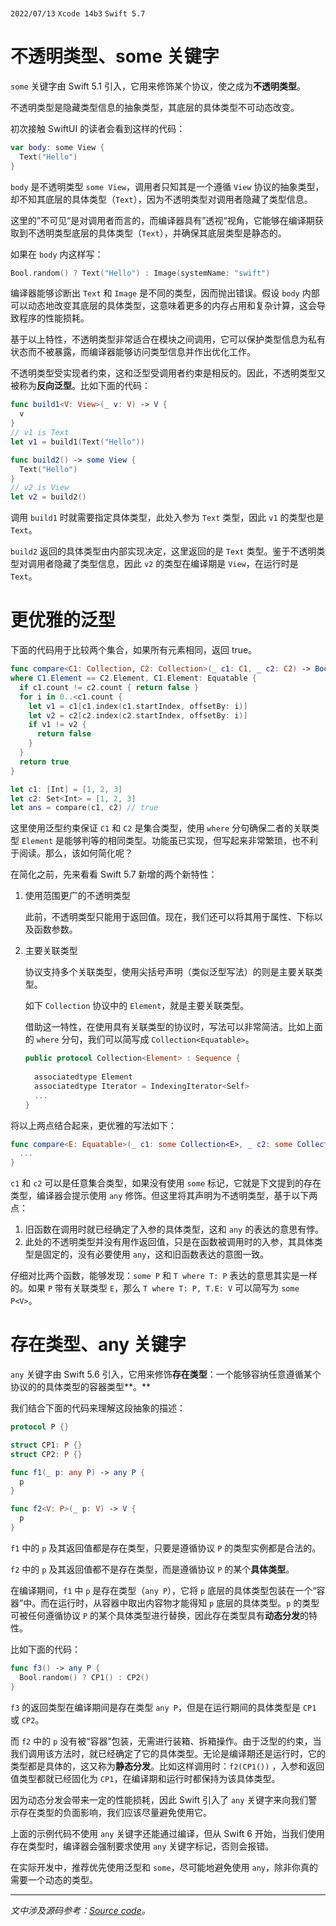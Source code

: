 <br>

`2022/07/13`  `Xcode 14b3`  `Swift 5.7`

# 不透明类型、some 关键字

`some` 关键字由 Swift 5.1 引入，它用来修饰某个协议，使之成为**不透明类型**。

不透明类型是隐藏类型信息的抽象类型，其底层的具体类型不可动态改变。

初次接触 SwiftUI 的读者会看到这样的代码：

```swift
var body: some View {
  Text("Hello")
}
```

`body` 是不透明类型 `some View`，调用者只知其是一个遵循 `View` 协议的抽象类型，却不知其底层的具体类型（`Text`），因为不透明类型对调用者隐藏了类型信息。

这里的”不可见“是对调用者而言的，而编译器具有”透视“视角，它能够在编译期获取到不透明类型底层的具体类型（`Text`），并确保其底层类型是静态的。

如果在 `body` 内这样写：

```swift
Bool.random() ? Text("Hello") : Image(systemName: "swift")
```

编译器能够诊断出 `Text` 和 `Image` 是不同的类型，因而抛出错误。假设 `body` 内部可以动态地改变其底层的具体类型，这意味着更多的内存占用和复杂计算，这会导致程序的性能损耗。

基于以上特性，不透明类型非常适合在模块之间调用，它可以保护类型信息为私有状态而不被暴露，而编译器能够访问类型信息并作出优化工作。

不透明类型受实现者约束，这和泛型受调用者约束是相反的。因此，不透明类型又被称为**反向泛型**。比如下面的代码：

```swift
func build1<V: View>(_ v: V) -> V {
  v
}
// v1 is Text
let v1 = build1(Text("Hello"))

func build2() -> some View {
  Text("Hello")
}
// v2 is View
let v2 = build2()
```

调用 `build1` 时就需要指定具体类型，此处入参为 `Text` 类型，因此 `v1` 的类型也是 `Text`。

`build2` 返回的具体类型由内部实现决定，这里返回的是 `Text` 类型。鉴于不透明类型对调用者隐藏了类型信息，因此 `v2` 的类型在编译期是 `View`，在运行时是 `Text`。

# 更优雅的泛型

下面的代码用于比较两个集合，如果所有元素相同，返回 true。

```swift
func compare<C1: Collection, C2: Collection>(_ c1: C1, _ c2: C2) -> Bool
where C1.Element == C2.Element, C1.Element: Equatable {
  if c1.count != c2.count { return false }
  for i in 0..<c1.count {
    let v1 = c1[c1.index(c1.startIndex, offsetBy: i)]
    let v2 = c2[c2.index(c2.startIndex, offsetBy: i)]
    if v1 != v2 {
      return false
    }
  }
  return true
}

let c1: [Int] = [1, 2, 3]
let c2: Set<Int> = [1, 2, 3]
let ans = compare(c1, c2) // true
```

这里使用泛型约束保证 `C1` 和 `C2` 是集合类型，使用 `where` 分句确保二者的关联类型 `Element` 是能够判等的相同类型。功能虽已实现，但写起来非常繁琐，也不利于阅读。那么，该如何简化呢？

在简化之前，先来看看 Swift 5.7 新增的两个新特性：

1. 使用范围更广的不透明类型

   此前，不透明类型只能用于返回值。现在，我们还可以将其用于属性、下标以及函数参数。

2. 主要关联类型

   协议支持多个关联类型，使用尖括号声明（类似泛型写法）的则是主要关联类型。

   如下 `Collection` 协议中的 `Element`，就是主要关联类型。

   借助这一特性，在使用具有关联类型的协议时，写法可以非常简洁。比如上面的 `where` 分句，我们可以简写成 `Collection<Equatable>`。

   ```swift
   public protocol Collection<Element> : Sequence {
     
     associatedtype Element
     associatedtype Iterator = IndexingIterator<Self>
     ...
   }
   ```

将以上两点结合起来，更优雅的写法如下：

```swift
func compare<E: Equatable>(_ c1: some Collection<E>, _ c2: some Collection<E>) -> Bool {
  ...
}
```

`c1` 和 `c2` 可以是任意集合类型，如果没有使用 `some` 标记，它就是下文提到的存在类型，编译器会提示使用 `any` 修饰。但这里将其声明为不透明类型，基于以下两点：

1. 旧函数在调用时就已经确定了入参的具体类型，这和 `any` 的表达的意思有悖。
2. 此处的不透明类型并没有用作返回值，只是在函数被调用时的入参，其具体类型是固定的，没有必要使用 `any`，这和旧函数表达的意图一致。

仔细对比两个函数，能够发现：`some P` 和 `T where T: P` 表达的意思其实是一样的。如果 `P` 带有关联类型 `E`，那么 `T where T: P, T.E: V` 可以简写为 `some P<V>`。

# 存在类型、any 关键字

`any` 关键字由 Swift 5.6 引入，它用来修饰**存在类型**：一个能够容纳任意遵循某个协议的的具体类型的容器类型**。**

我们结合下面的代码来理解这段抽象的描述：

```swift
protocol P {}

struct CP1: P {}
struct CP2: P {}

func f1(_ p: any P) -> any P {
  p
}

func f2<V: P>(_ p: V) -> V {
  p
}
```

`f1` 中的 `p` 及其返回值都是存在类型，只要是遵循协议 `P` 的类型实例都是合法的。

`f2` 中的 `p` 及其返回值都不是存在类型，而是遵循协议 `P` 的某个**具体类型**。

在编译期间，`f1` 中 `p` 是存在类型（`any P`），它将 `p` 底层的具体类型包装在一个“容器”中。而在运行时，从容器中取出内容物才能得知 `p` 底层的具体类型。`p` 的类型可被任何遵循协议 `P` 的某个具体类型进行替换，因此存在类型具有**动态分发**的特性。

比如下面的代码：

```swift
func f3() -> any P {
  Bool.random() ? CP1() : CP2()
}
```

`f3` 的返回类型在编译期间是存在类型 `any P`，但是在运行期间的具体类型是 `CP1` 或 `CP2`。

而 `f2` 中的 `p` 没有被“容器”包装，无需进行装箱、拆箱操作。由于泛型的约束，当我们调用该方法时，就已经确定了它的具体类型。无论是编译期还是运行时，它的类型都是具体的，这又称为**静态分发**。比如这样调用时：`f2(CP1())` ，入参和返回值类型都就已经固化为 `CP1`，在编译期和运行时都保持为该具体类型。

因为动态分发会带来一定的性能损耗，因此 Swift 引入了 `any` 关键字来向我们警示存在类型的负面影响，我们应该尽量避免使用它。

上面的示例代码不使用 `any` 关键字还能通过编译，但从 Swift 6 开始，当我们使用存在类型时，编译器会强制要求使用 `any` 关键字标记，否则会报错。

在实际开发中，推荐优先使用泛型和 `some`，尽可能地避免使用 `any`，除非你真的需要一个动态的类型。

------

*文中涉及源码参考：[Source code](https://github.com/zzzwco/ios-evalution/blob/main/swift-language/Examples/any-some/main.swift)。*
